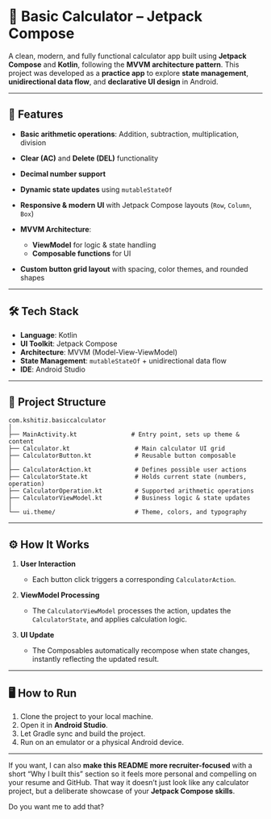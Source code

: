 # 📱 Basic Calculator – Jetpack Compose

A clean, modern, and fully functional calculator app built using **Jetpack Compose** and **Kotlin**, following the **MVVM architecture pattern**.
This project was developed as a **practice app** to explore **state management**, **unidirectional data flow**, and **declarative UI design** in Android.

---

## 🚀 Features

* **Basic arithmetic operations**: Addition, subtraction, multiplication, division
* **Clear (AC)** and **Delete (DEL)** functionality
* **Decimal number support**
* **Dynamic state updates** using `mutableStateOf`
* **Responsive & modern UI** with Jetpack Compose layouts (`Row`, `Column`, `Box`)
* **MVVM Architecture**:

  * **ViewModel** for logic & state handling
  * **Composable functions** for UI
* **Custom button grid layout** with spacing, color themes, and rounded shapes

---

## 🛠️ Tech Stack

* **Language**: Kotlin
* **UI Toolkit**: Jetpack Compose
* **Architecture**: MVVM (Model-View-ViewModel)
* **State Management**: `mutableStateOf` + unidirectional data flow
* **IDE**: Android Studio

---

## 📂 Project Structure

```
com.kshitiz.basiccalculator
│
├── MainActivity.kt               # Entry point, sets up theme & content
├── Calculator.kt                  # Main calculator UI grid
├── CalculatorButton.kt            # Reusable button composable
│
├── CalculatorAction.kt            # Defines possible user actions
├── CalculatorState.kt             # Holds current state (numbers, operation)
├── CalculatorOperation.kt         # Supported arithmetic operations
├── CalculatorViewModel.kt         # Business logic & state updates
│
└── ui.theme/                      # Theme, colors, and typography
```

---

## ⚙️ How It Works

1. **User Interaction**

   * Each button click triggers a corresponding `CalculatorAction`.
2. **ViewModel Processing**

   * The `CalculatorViewModel` processes the action, updates the `CalculatorState`, and applies calculation logic.
3. **UI Update**

   * The Composables automatically recompose when state changes, instantly reflecting the updated result.

---

## 🖥️ How to Run

1. Clone the project to your local machine.
2. Open it in **Android Studio**.
3. Let Gradle sync and build the project.
4. Run on an emulator or a physical Android device.

---

If you want, I can also **make this README more recruiter-focused** with a short “Why I built this” section so it feels more personal and compelling on your resume and GitHub. That way it doesn’t just look like any calculator project, but a deliberate showcase of your **Jetpack Compose skills**.

Do you want me to add that?

